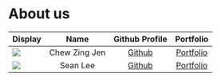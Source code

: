 # About us

Display | Name | Github Profile | Portfolio 
--------|:----:|:--------------:|:---------:
![](https://via.placeholder.com/100.png?text=Photo) | Chew Zing Jen | [Github](https://github.com/zeeeing) | [Portfolio](docs/team/zingjen.md)
![](https://via.placeholder.com/100.png?text=Photo) | Sean Lee | [Github](https://github.com/sean6369) | [Portfolio](team/seanlee.md)
